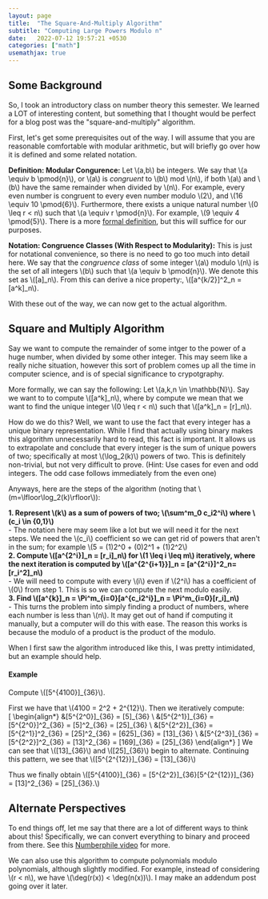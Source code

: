 ```yaml
---
layout: page
title:  "The Square-And-Multiply Algorithm"
subtitle: "Computing Large Powers Modulo n"
date:   2022-07-12 19:57:21 +0530
categories: ["math"]
usemathjax: true
---
```


## Some Background 

So, I took an introductory class on number theory this semester. We learned a LOT of interesting content, but something that I thought would be perfect for a blog post was the "square-and-multiply" algorithm.  

First, let's get some prerequisites out of the way. I will assume that you are reasonable comfortable with modular arithmetic, but will briefly go over how it is defined and some related notation.  

**Definition: Modular Congurence:** Let \\(a,b\\) be integers. We say that \\(a \equiv b \pmod{n}\\), or \\(a\\) is *congruent* to \\(b\\) mod \\(n\\), if both \\(a\\) and \\(b\\) have the same remainder when divided by \\(n\\). For example, every even number is congruent to every even number modulo \\(2\\), and \\(16 \equiv 10 \pmod{6}\\). Furthermore, there exists a unique natural number \\(0 \leq r < n\\) such that \\(a \equiv r \pmod{n}\\). For example, \\(9 \equiv 4 \pmod{5}\\). There is a more [formal definition](https://en.wikipedia.org/wiki/Modular_arithmetic), but this will suffice for our purposes.   

**Notation: Congruence Classes (With Respect to Modularity):** This is just for notational convenience, so there is no need to go too much into detail here. We say that the *congruence class* of some integer \\(a\\) modulo \\(n\\) is the set of all integers \\(b\\) such that \\(a \equiv b \pmod{n}\\). We denote this set as \\([a]_n\\). From this can derive a nice property:, \\([a^{k/2}]^2_n = [a^k]_n\\).

With these out of the way, we can now get to the actual algorithm.  
## Square and Multiply Algorithm  

Say we want to compute the remainder of some intger to the power of a huge number, when divided by some other integer. This may seem like a really niche situation, however this sort of problem comes up all the time in computer science, and is of special significance to crypotgraphy.  

More formally, we can say the following: Let \\(a,k,n \in \mathbb{N}\\). Say we want to to compute \\([a^k]_n\\), where by compute we mean that we want to find the unique integer \\(0 \leq r < n\\) such that \\([a^k]_n = [r]_n\\). 

How do we do this? Well, we want to use the fact that every integer has a unique binary representation. While I find that actually using binary makes this algorithm unnecessarily hard to read, this fact is important. It allows us to extrapolate and conclude that every integer is the sum of unique powers of two; specifically at most \\(\log_2(k)\\) powers of two. This is definitely non-trivial, but not very difficult to prove. (Hint: Use cases for even and odd integers. The odd case follows immediately from the even one) 

Anyways, here are the steps of the algorithm (noting that \\(m=\lfloor\log_2(k)\rfloor\\)):

**1. Represent \\(k\\) as a sum of powers of two; \\(\sum^m\_0 c_i2^i\\) where \\(c_i \in \{0,1\}\\)**  
    - The notation here may seem like a lot but we will need it for the next steps. We need the \\(c\_i\\) coefficient so we can get rid of powers that aren't in the sum; for example \\(5 = (1)2^0 + (0)2^1 + (1)2^2\\)  
**2. Compute \\([a^{2^i}]\_n = [r\_i]\_n\\) for \\(1 \leq i \leq m\\) iteratively, where the next iteration is computed by \\([a^{2^{i+1}}]\_n = [a^{2^i}]^2\_n=[r\_i^2]\_n\\)**  
    - We will need to compute with every \\(i\\) even if \\(2^i\\) has a coefficient of \\(0\\) from step 1. This is so we can compute the next modulo easily.  
**3. Find \\([a^{k}]\_n = \Pi^m\_{i=0}[a^{c_i2^i}]\_n = \Pi^m\_{i=0}[r_i]\_n\\)**  
    - This turns the problem into simply finding a product of numbers, where each number is less than \\(n\\). It may get out of hand if computing it manually, but a computer will do this with ease. The reason this works is because the modulo of a product is the product of the modulo.  
    
When I first saw the algorithm introduced like this, I was pretty intimidated, but an example should help.  
#### Example

Compute \\([5^{4100}]_{36}\\).  

First we have that \\(4100 = 2^2 + 2^{12}\\). Then we iteratively compute:  
\[
\begin{align*}
    &[5^{2^0}]\_{36} = [5]\_{36} \\ 
    &[5^{2^1}]\_{36} = [5^{2^0}]^2\_{36} = [5]^2\_{36} = [25]\_{36} \\
    &[5^{2^2}]\_{36} = [5^{2^1}]^2\_{36} = [25]^2\_{36} = [625]\_{36} = [13]\_{36} \\
    &[5^{2^3}]\_{36} = [5^{2^2}]^2\_{36} = [13]^2\_{36} = [169]\_{36} = [25]\_{36}
\end{align*}
\]
We can see that \\([13]\_{36}\\) and \\([25]\_{36}\\) begin to alternate. Continuing
this pattern, we see that \\([5^{2^{12}}]\_{36} = [13]\_{36}\\)  

Thus we finally obtain \\([5^{4100}]\_{36} = [5^{2^2}]\_{36}[5^{2^{12}}]\_{36} = [13]^2\_{36} = [25]\_{36}.\\)  
## Alternate Perspectives

To end things off, let me say that there are a lot of different ways to think about this! Specifically, we can convert everything to binary and proceed from there. See this [Numberphile video](https://www.youtube.com/watch?v=cbGB__V8MNk&t=715s) for more.

We can also use this algorithm to compute polynomials modulo polynomials, although slightly modified. For example, instead of considering \\(r < n\\), we have \\(\deg(r(x)) < \deg(n(x))\\). I may make an addendum post going over it later.
